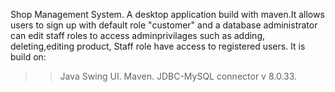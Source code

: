 Shop Management System. A desktop application build with maven.It allows users to sign up with default role "customer" and a database administrator can edit staff roles to access adminprivilages such as adding, deleting,editing product, Staff role have access to registered users.
It is build on:
>>Java Swing UI.
>>Maven.
>>JDBC-MySQL connector v 8.0.33.
